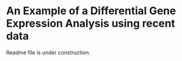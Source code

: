 # An Example of a Differential Gene Expression Analysis using recent data

Readme file is under construction.

